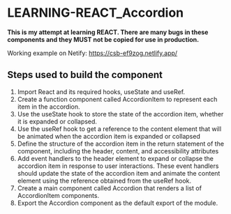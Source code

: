 # LEARNING-REACT_Accordion
**This is my attempt at learning REACT. There are many bugs in these components and they MUST not be copied for use in production.**

Working example on Netify: https://csb-ef9zog.netlify.app/

## Steps used to build the component

1. Import React and its required hooks, useState and useRef.
2. Create a function component called AccordionItem to represent each item in the accordion.
3. Use the useState hook to store the state of the accordion item, whether it is expanded or collapsed.
4. Use the useRef hook to get a reference to the content element that will be animated when the accordion item is expanded or collapsed
5. Define the structure of the accordion item in the return statement of the component, including the header, content, and accessibility attributes
6. Add event handlers to the header element to expand or collapse the accordion item in response to user interactions. These event handlers should update the state of the accordion item and animate the content element using the reference obtained from the useRef hook.
7. Create a main component called Accordion that renders a list of AccordionItem components.
8. Export the Accordion component as the default export of the module.
